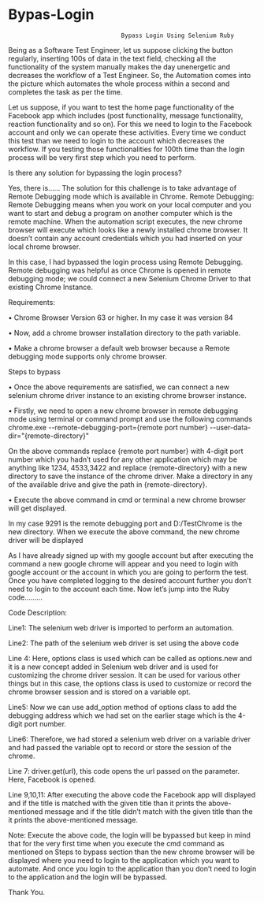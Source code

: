 # Bypas-Login
                                    Bypass Login Using Selenium Ruby

Being as a Software Test Engineer, let us suppose clicking the button regularly, inserting 100s of data in the text field, checking all the functionality of the system manually makes the day unenergetic and decreases the workflow of a Test Engineer. So, the Automation comes into the picture which automates the whole process within a second and completes the task as per the time.

Let us suppose, if you want to test the home page functionality of the Facebook app which includes (post functionality, message functionality, reaction functionality and so on). For this we need to login to the Facebook account and only we can operate these activities. Every time we conduct this test than we need to login to the account which decreases the workflow. If you testing those functionalities for 100th time than the login process will be very first step which you need to perform.

Is there any solution for bypassing the login process?

Yes, there is……
The solution for this challenge is to take advantage of Remote Debugging mode which is available in Chrome.
Remote Debugging: Remote Debugging means when you work on your local computer and you want to start and debug a program on another computer which is the remote machine. When the automation script executes, the new chrome browser will execute which looks like a newly installed chrome browser. It doesn’t contain any account credentials which you had inserted on your local chrome browser. 

In this case, I had bypassed the login process using Remote Debugging. Remote debugging was helpful as once Chrome is opened in remote debugging mode; we could connect a new Selenium Chrome Driver to that existing Chrome Instance.

Requirements:

•	Chrome Browser Version 63 or higher. In my case it was version 84

•	Now, add a chrome browser installation directory to the path variable.

•	Make a chrome browser a default web browser because a Remote debugging mode supports only chrome browser.


Steps to bypass 

•	Once the above requirements are satisfied, we can connect a new selenium chrome driver instance to an existing chrome browser instance.

•	Firstly, we need to open a new chrome browser in remote debugging mode using terminal or command prompt and use the following commands
chrome.exe --remote-debugging-port={remote port number} --user-data-dir="{remote-directory}"

On the above commands replace {remote port number} with 4-digit port number which you hadn’t used for any other application which may be anything like 1234, 4533,3422 and replace {remote-directory} with a new directory to save the instance of the chrome driver. Make a directory in any of the available drive and give the path in {remote-directory}.

•	Execute the above command in cmd or terminal a new chrome browser will get displayed.
 
In my case 9291 is the remote debugging port and D:/TestChrome is the new directory.
When we execute the above command, the new chrome driver will be displayed 
 
As I have already signed up with my google account but after executing the command a new google chrome will appear and you need to login with google account or the account in which you are going to perform the test. Once you have completed logging to the desired account further you don’t need to login to the account each time.
Now let’s jump into the Ruby code………
 

Code Description:

Line1: The selenium web driver is imported to perform an automation.

Line2: The path of the selenium web driver is set using the above code 

Line 4: Here, options class is used which can be called as options.new and it is a new concept added in Selenium web driver and is used for customizing the chrome driver session. It can be used for various other things but in this case, the options class is used to customize or record the chrome browser session and is stored on a variable opt.

Line5: Now we can use add_option method of options class to add the debugging address which we had set on the earlier stage which is the 4-digit port number.

Line6: Therefore, we had stored a selenium web driver on a variable driver and had passed the variable opt to record or store the session of the chrome.


Line 7: driver.get(url), this code opens the url passed on the parameter. Here, Facebook is opened.

Line 9,10,11: After executing the above code the Facebook app will displayed and if the title is matched with the given title than it prints the above-mentioned message and if the title didn’t match with the given title than the it prints the above-mentioned message.

Note: Execute the above code, the login will be bypassed but keep in mind that for the very first time when you execute the cmd command as mentioned on Steps to bypass section than the new chrome browser will be displayed where you need to login to the application which you want to automate. And once you login to the application than you don’t need to login to the application and the login will be bypassed.

Thank You.





